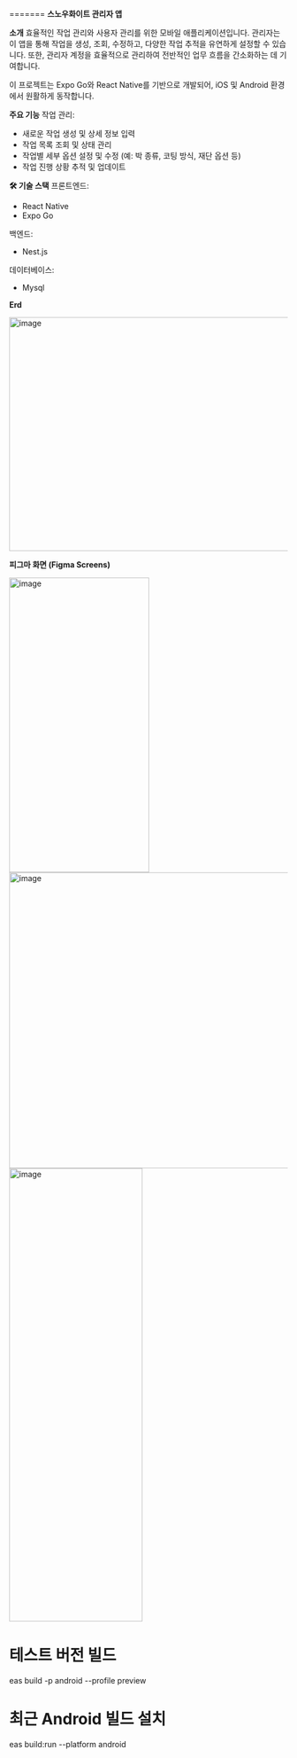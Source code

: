 
=======
**스노우화이트 관리자 앱**

**소개**
효율적인 작업 관리와 사용자 관리를 위한 모바일 애플리케이션입니다. 관리자는 이 앱을 통해 작업을 생성, 조회, 수정하고, 다양한 작업 추적을 유연하게 설정할 수 있습니다. 또한, 관리자 계정을 효율적으로 관리하여 전반적인 업무 흐름을 간소화하는 데 기여합니다.

이 프로젝트는 Expo Go와 React Native를 기반으로 개발되어, iOS 및 Android 환경에서 원활하게 동작합니다.

**주요 기능**
작업 관리:
- 새로운 작업 생성 및 상세 정보 입력
- 작업 목록 조회 및 상태 관리
- 작업별 세부 옵션 설정 및 수정 (예: 박 종류, 코팅 방식, 재단 옵션 등)
- 작업 진행 상황 추적 및 업데이트

**🛠️ 기술 스택**
프론트엔드:
- React Native
- Expo Go

백엔드:
- Nest.js

데이터베이스:
- Mysql

**Erd**


<img width="1726" height="422" alt="image" src="https://github.com/user-attachments/assets/c503efa6-a097-4b17-a445-3ef16765d03e" />


**피그마 화면 (Figma Screens)**


<img width="253" height="532" alt="image" src="https://github.com/user-attachments/assets/08b513e6-7056-441b-bf47-a61c44a8917e" />
<img width="826" height="534" alt="image" src="https://github.com/user-attachments/assets/36d96846-bba1-4a97-be18-3aa62c2ecb1f" />
<img width="241" height="818" alt="image" src="https://github.com/user-attachments/assets/62cf037e-e509-4a3a-b40f-5f202a715559" />




# 테스트 버전 빌드

eas build -p android --profile preview

# 최근 Android 빌드 설치

eas build:run --platform android
